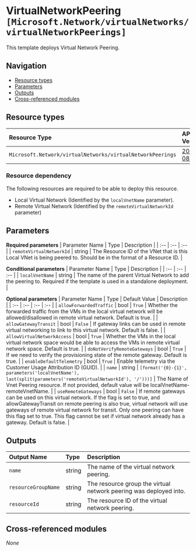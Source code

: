 # VirtualNetworkPeering `[Microsoft.Network/virtualNetworks/virtualNetworkPeerings]`

This template deploys Virtual Network Peering.

## Navigation

- [Resource types](#Resource-types)
- [Parameters](#Parameters)
- [Outputs](#Outputs)
- [Cross-referenced modules](#Cross-referenced-modules)

## Resource types

| Resource Type | API Version |
| :-- | :-- |
| `Microsoft.Network/virtualNetworks/virtualNetworkPeerings` | [2021-08-01](https://docs.microsoft.com/en-us/azure/templates/Microsoft.Network/2021-08-01/virtualNetworks/virtualNetworkPeerings) |

### Resource dependency

The following resources are required to be able to deploy this resource.

- Local Virtual Network (Identified by the `localVnetName` parameter).
- Remote Virtual Network (Identified by the `remoteVirtualNetworkId` parameter)

## Parameters

**Required parameters**
| Parameter Name | Type | Description |
| :-- | :-- | :-- |
| `remoteVirtualNetworkId` | string | The Resource ID of the VNet that is this Local VNet is being peered to. Should be in the format of a Resource ID. |

**Conditional parameters**
| Parameter Name | Type | Description |
| :-- | :-- | :-- |
| `localVnetName` | string | The name of the parent Virtual Network to add the peering to. Required if the template is used in a standalone deployment. |

**Optional parameters**
| Parameter Name | Type | Default Value | Description |
| :-- | :-- | :-- | :-- |
| `allowForwardedTraffic` | bool | `True` | Whether the forwarded traffic from the VMs in the local virtual network will be allowed/disallowed in remote virtual network. Default is true. |
| `allowGatewayTransit` | bool | `False` | If gateway links can be used in remote virtual networking to link to this virtual network. Default is false. |
| `allowVirtualNetworkAccess` | bool | `True` | Whether the VMs in the local virtual network space would be able to access the VMs in remote virtual network space. Default is true. |
| `doNotVerifyRemoteGateways` | bool | `True` | If we need to verify the provisioning state of the remote gateway. Default is true. |
| `enableDefaultTelemetry` | bool | `True` | Enable telemetry via the Customer Usage Attribution ID (GUID). |
| `name` | string | `[format('{0}-{1}', parameters('localVnetName'), last(split(parameters('remoteVirtualNetworkId'), '/')))]` | The Name of Vnet Peering resource. If not provided, default value will be localVnetName-remoteVnetName. |
| `useRemoteGateways` | bool | `False` | If remote gateways can be used on this virtual network. If the flag is set to true, and allowGatewayTransit on remote peering is also true, virtual network will use gateways of remote virtual network for transit. Only one peering can have this flag set to true. This flag cannot be set if virtual network already has a gateway. Default is false. |


## Outputs

| Output Name | Type | Description |
| :-- | :-- | :-- |
| `name` | string | The name of the virtual network peering. |
| `resourceGroupName` | string | The resource group the virtual network peering was deployed into. |
| `resourceId` | string | The resource ID of the virtual network peering. |

## Cross-referenced modules

_None_
